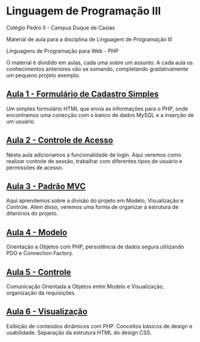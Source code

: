 # Linguagem de Programação III

Colégio Pedro II - Campus Duque de Caxias

Material de aula para a disciplina de Linguagem de Programação III

Linguagens de Programação para Web - PHP

O material é dividido em aulas, cada uma sobre um assunto. A cada aula os conhecimentos anteriores vão se somando, completando gradativamente um pequeno projeto exemplo.

## [Aula 1 - Formulário de Cadastro Simples](Aula%201/README.md)

Um simples formulário HTML que envia as informações para o PHP, onde encontramos uma conecção com o banco de dados MySQL e a inserção de um usuário.

## [Aula 2 - Controle de Acesso](Aula%202/README.md)

Nesta aula adicionamos a funcionalidade de login. Aqui veremos como realizar controle de sessão, trabalhar com diferentes tipos de usuário e permissões de acesso.

## [Aula 3 - Padrão MVC](Aula%203/README.md)

Aqui aprendemos sobre a divisão do projeto em Modelo, Visualização e Controle. Além disso, veremos uma forma de organizar a estrutura de diterórios do projeto.

## [Aula 4 - Modelo](Aula%204/README.md)

Orientação a Objetos com PHP, persistência de dados segura utilizando PDO e Connection Factory.

## [Aula 5 - Controle](Aula%205/README.md)

Comunicação Orientada a Objetos entre Modelo e Visualização, organização da requisições.

## [Aula 6 - Visualização](Aula%206/README.md)

Exibição de conteúdos dinâmicos com PHP. Conceitos básicos de design e usabilidade. Separação da estrutura HTML do design CSS.
